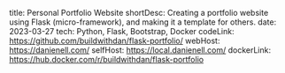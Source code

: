 title: Personal Portfolio Website
shortDesc: Creating a portfolio website using Flask (micro-framework), and making it a template for others.
date: 2023-03-27
tech: Python, Flask, Bootstrap, Docker
codeLink: https://github.com/buildwithdan/flask-portfolio/
webHost: https://danienell.com/
selfHost: https://local.danienell.com/
dockerLink: https://hub.docker.com/r/buildwithdan/flask-portfolio